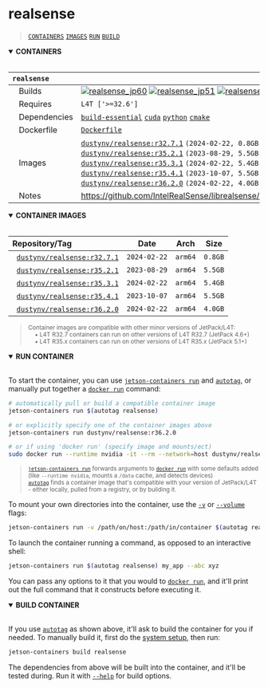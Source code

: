 # realsense

> [`CONTAINERS`](#user-content-containers) [`IMAGES`](#user-content-images) [`RUN`](#user-content-run) [`BUILD`](#user-content-build)

<details open>
<summary><b><a id="containers">CONTAINERS</a></b></summary>
<br>

| **`realsense`** | |
| :-- | :-- |
| &nbsp;&nbsp;&nbsp;Builds | [![`realsense_jp60`](https://img.shields.io/github/actions/workflow/status/dusty-nv/jetson-containers/realsense_jp60.yml?label=realsense:jp60)](https://github.com/dusty-nv/jetson-containers/actions/workflows/realsense_jp60.yml) [![`realsense_jp51`](https://img.shields.io/github/actions/workflow/status/dusty-nv/jetson-containers/realsense_jp51.yml?label=realsense:jp51)](https://github.com/dusty-nv/jetson-containers/actions/workflows/realsense_jp51.yml) [![`realsense_jp46`](https://img.shields.io/github/actions/workflow/status/dusty-nv/jetson-containers/realsense_jp46.yml?label=realsense:jp46)](https://github.com/dusty-nv/jetson-containers/actions/workflows/realsense_jp46.yml) |
| &nbsp;&nbsp;&nbsp;Requires | `L4T ['>=32.6']` |
| &nbsp;&nbsp;&nbsp;Dependencies | [`build-essential`](/packages/build/build-essential) [`cuda`](/packages/cuda/cuda) [`python`](/packages/build/python) [`cmake`](/packages/build/cmake/cmake_pip) |
| &nbsp;&nbsp;&nbsp;Dockerfile | [`Dockerfile`](Dockerfile) |
| &nbsp;&nbsp;&nbsp;Images | [`dustynv/realsense:r32.7.1`](https://hub.docker.com/r/dustynv/realsense/tags) `(2024-02-22, 0.8GB)`<br>[`dustynv/realsense:r35.2.1`](https://hub.docker.com/r/dustynv/realsense/tags) `(2023-08-29, 5.5GB)`<br>[`dustynv/realsense:r35.3.1`](https://hub.docker.com/r/dustynv/realsense/tags) `(2024-02-22, 5.4GB)`<br>[`dustynv/realsense:r35.4.1`](https://hub.docker.com/r/dustynv/realsense/tags) `(2023-10-07, 5.5GB)`<br>[`dustynv/realsense:r36.2.0`](https://hub.docker.com/r/dustynv/realsense/tags) `(2024-02-22, 4.0GB)` |
| &nbsp;&nbsp;&nbsp;Notes | https://github.com/IntelRealSense/librealsense/blob/master/doc/installation_jetson.md |

</details>

<details open>
<summary><b><a id="images">CONTAINER IMAGES</a></b></summary>
<br>

| Repository/Tag | Date | Arch | Size |
| :-- | :--: | :--: | :--: |
| &nbsp;&nbsp;[`dustynv/realsense:r32.7.1`](https://hub.docker.com/r/dustynv/realsense/tags) | `2024-02-22` | `arm64` | `0.8GB` |
| &nbsp;&nbsp;[`dustynv/realsense:r35.2.1`](https://hub.docker.com/r/dustynv/realsense/tags) | `2023-08-29` | `arm64` | `5.5GB` |
| &nbsp;&nbsp;[`dustynv/realsense:r35.3.1`](https://hub.docker.com/r/dustynv/realsense/tags) | `2024-02-22` | `arm64` | `5.4GB` |
| &nbsp;&nbsp;[`dustynv/realsense:r35.4.1`](https://hub.docker.com/r/dustynv/realsense/tags) | `2023-10-07` | `arm64` | `5.5GB` |
| &nbsp;&nbsp;[`dustynv/realsense:r36.2.0`](https://hub.docker.com/r/dustynv/realsense/tags) | `2024-02-22` | `arm64` | `4.0GB` |

> <sub>Container images are compatible with other minor versions of JetPack/L4T:</sub><br>
> <sub>&nbsp;&nbsp;&nbsp;&nbsp;• L4T R32.7 containers can run on other versions of L4T R32.7 (JetPack 4.6+)</sub><br>
> <sub>&nbsp;&nbsp;&nbsp;&nbsp;• L4T R35.x containers can run on other versions of L4T R35.x (JetPack 5.1+)</sub><br>
</details>

<details open>
<summary><b><a id="run">RUN CONTAINER</a></b></summary>
<br>

To start the container, you can use [`jetson-containers run`](/docs/run.md) and [`autotag`](/docs/run.md#autotag), or manually put together a [`docker run`](https://docs.docker.com/engine/reference/commandline/run/) command:
```bash
# automatically pull or build a compatible container image
jetson-containers run $(autotag realsense)

# or explicitly specify one of the container images above
jetson-containers run dustynv/realsense:r36.2.0

# or if using 'docker run' (specify image and mounts/ect)
sudo docker run --runtime nvidia -it --rm --network=host dustynv/realsense:r36.2.0
```
> <sup>[`jetson-containers run`](/docs/run.md) forwards arguments to [`docker run`](https://docs.docker.com/engine/reference/commandline/run/) with some defaults added (like `--runtime nvidia`, mounts a `/data` cache, and detects devices)</sup><br>
> <sup>[`autotag`](/docs/run.md#autotag) finds a container image that's compatible with your version of JetPack/L4T - either locally, pulled from a registry, or by building it.</sup>

To mount your own directories into the container, use the [`-v`](https://docs.docker.com/engine/reference/commandline/run/#volume) or [`--volume`](https://docs.docker.com/engine/reference/commandline/run/#volume) flags:
```bash
jetson-containers run -v /path/on/host:/path/in/container $(autotag realsense)
```
To launch the container running a command, as opposed to an interactive shell:
```bash
jetson-containers run $(autotag realsense) my_app --abc xyz
```
You can pass any options to it that you would to [`docker run`](https://docs.docker.com/engine/reference/commandline/run/), and it'll print out the full command that it constructs before executing it.
</details>
<details open>
<summary><b><a id="build">BUILD CONTAINER</b></summary>
<br>

If you use [`autotag`](/docs/run.md#autotag) as shown above, it'll ask to build the container for you if needed.  To manually build it, first do the [system setup](/docs/setup.md), then run:
```bash
jetson-containers build realsense
```
The dependencies from above will be built into the container, and it'll be tested during.  Run it with [`--help`](/jetson_containers/build.py) for build options.
</details>
